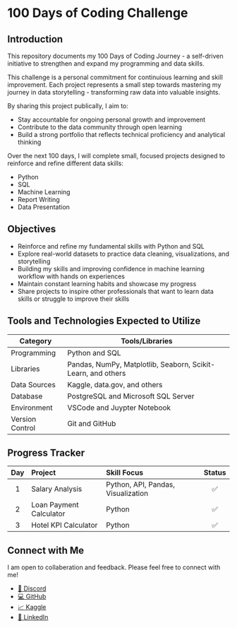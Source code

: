 # 100 Days of Coding Challenge

## Introduction
This repository documents my 100 Days of Coding Journey - a self-driven initiative to strengthen and expand my programming and data skills.

This challenge is a personal commitment for continuious learning and skill improvement. Each project represents a small step towards mastering my journey in data storytelling - transforming raw data into valuable insights. 

By sharing this project publically, I aim to: 

* Stay accountable for ongoing personal growth and improvement
* Contribute to the data community through open learning
* Build a strong portfolio that reflects technical proficiency and analytical thinking

Over the next 100 days, I will complete small, focused projects designed to reinforce and refine different data skills:
* Python
* SQL
* Machine Learning
* Report Writing
* Data Presentation

## Objectives
* Reinforce and refine my fundamental skills with Python and SQL
* Explore real-world datasets to practice data cleaning, visualizations, and storytelling
* Building my skills and improving confidence in machine learning workflow with hands on experiences
* Maintain constant learning habits and showcase my progress
* Share projects to inspire other professionals that want to learn data skills or struggle to improve their skills

## Tools and Technologies Expected to Utilize

| Category | Tools/Libraries |
| -------- | --------------- |
| Programming | Python and SQL|
| Libraries | Pandas, NumPy, Matplotlib, Seaborn, Scikit-Learn, and others|
| Data Sources| Kaggle, data.gov, and others|
| Database | PostgreSQL and Microsoft SQL Server |
| Environment | VSCode and Juypter Notebook |
| Version Control | Git and GitHub |

## Progress Tracker

| Day | Project | Skill Focus | Status |
| :---: | :------- | :----------- | :------: |
| 1 | Salary Analysis | Python, API, Pandas, Visualization | ✅ |
| 2 | Loan Payment Calculator| Python | ✅ |
| 3 | Hotel KPI Calculator | Python | ✅ |

## Connect with Me

I am open to collaberation and feedback. Please feel free to connect with me! <br>
* [👾 Discord](https://discord.com/users/1358605266588795001)
* [💻 GitHub](https://github.com/loganangell)<br>
* [📈 Kaggle](https://www.kaggle.com/loganangell)<br>
* [🔗 LinkedIn](www.linkedin.com/in/logan-angell) <br>


